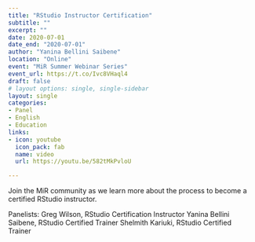 ```yaml
---
title: "RStudio Instructor Certification"
subtitle: ""
excerpt: ""
date: 2020-07-01
date_end: "2020-07-01"
author: "Yanina Bellini Saibene"
location: "Online"
event: "MiR Summer Webinar Series"
event_url: https://t.co/Ivc8VHaql4
draft: false
# layout options: single, single-sidebar
layout: single
categories:
- Panel
- English
- Education
links:
- icon: youtube
  icon_pack: fab
  name: video
  url: https://youtu.be/582tMkPvloU

---
```


Join the MiR community as we learn more about the process to become a certified RStudio instructor.

Panelists:
Greg Wilson, RStudio Certification Instructor 
Yanina Bellini Saibene, RStudio Certified Trainer
Shelmith Kariuki, RStudio Certified Trainer
